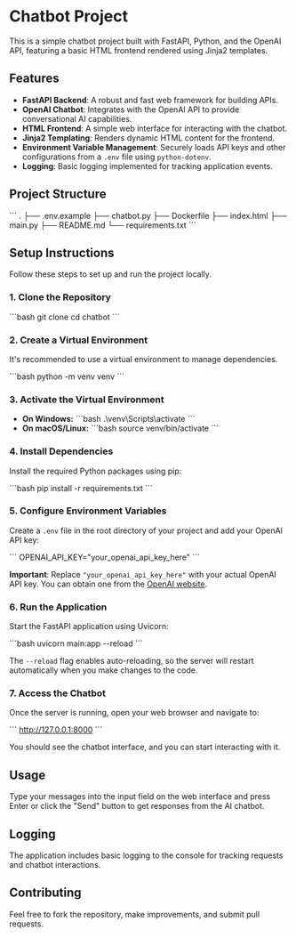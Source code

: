 # Chatbot Project

This is a simple chatbot project built with FastAPI, Python, and the OpenAI API, featuring a basic HTML frontend rendered using Jinja2 templates.

## Features

-   **FastAPI Backend**: A robust and fast web framework for building APIs.
-   **OpenAI Chatbot**: Integrates with the OpenAI API to provide conversational AI capabilities.
-   **HTML Frontend**: A simple web interface for interacting with the chatbot.
-   **Jinja2 Templating**: Renders dynamic HTML content for the frontend.
-   **Environment Variable Management**: Securely loads API keys and other configurations from a `.env` file using `python-dotenv`.
-   **Logging**: Basic logging implemented for tracking application events.

## Project Structure

\`\`\`
.
├── .env.example
├── chatbot.py
├── Dockerfile
├── index.html
├── main.py
├── README.md
└── requirements.txt
\`\`\`

## Setup Instructions

Follow these steps to set up and run the project locally.

### 1. Clone the Repository

\`\`\`bash
git clone <your-repository-url>
cd chatbot
\`\`\`

### 2. Create a Virtual Environment

It's recommended to use a virtual environment to manage dependencies.

\`\`\`bash
python -m venv venv
\`\`\`

### 3. Activate the Virtual Environment

-   **On Windows:**
    \`\`\`bash
    .\venv\Scripts\activate
    \`\`\`
-   **On macOS/Linux:**
    \`\`\`bash
    source venv/bin/activate
    \`\`\`

### 4. Install Dependencies

Install the required Python packages using pip:

\`\`\`bash
pip install -r requirements.txt
\`\`\`

### 5. Configure Environment Variables

Create a `.env` file in the root directory of your project and add your OpenAI API key:

\`\`\`
OPENAI_API_KEY="your_openai_api_key_here"
\`\`\`

**Important**: Replace `"your_openai_api_key_here"` with your actual OpenAI API key. You can obtain one from the [OpenAI website](https://platform.openai.com/account/api-keys).

### 6. Run the Application

Start the FastAPI application using Uvicorn:

\`\`\`bash
uvicorn main:app --reload
\`\`\`

The `--reload` flag enables auto-reloading, so the server will restart automatically when you make changes to the code.

### 7. Access the Chatbot

Once the server is running, open your web browser and navigate to:

\`\`\`
http://127.0.0.1:8000
\`\`\`

You should see the chatbot interface, and you can start interacting with it.

## Usage

Type your messages into the input field on the web interface and press Enter or click the "Send" button to get responses from the AI chatbot.

## Logging

The application includes basic logging to the console for tracking requests and chatbot interactions.

## Contributing

Feel free to fork the repository, make improvements, and submit pull requests.
